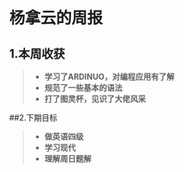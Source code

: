 # 杨拿云的周报

## 1.本周收获
>- **学习了ARDINUO，对编程应用有了解**
>- **规范了一些基本的语法**
>- **打了图灵杯，见识了大佬风采**



##2.下期目标
>- **做英语四级**
>- **学习现代**
>- **理解周日题解**
